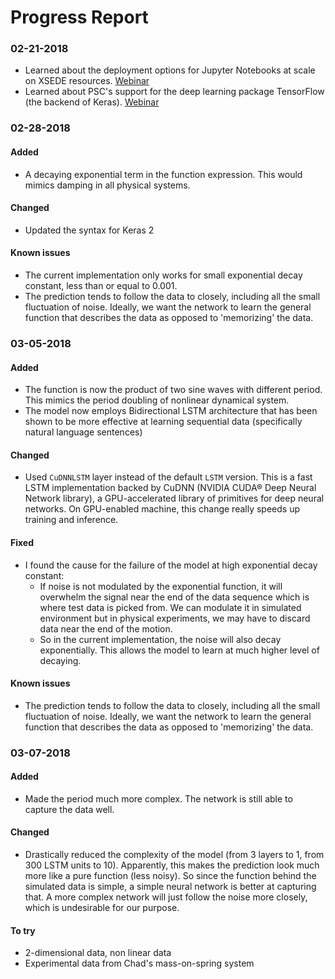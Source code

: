 # Progress Report


### 02-21-2018
- Learned about the deployment options for Jupyter Notebooks at scale on XSEDE resources. [Webinar](https://www.youtube.com/watch?v=BE6tRuJtq8c "ECSS Symposium December 19 2017")
- Learned about PSC's support for the deep learning package TensorFlow (the backend of Keras). [Webinar](https://www.youtube.com/watch?v=c5ItG-vg39s "ECSS Symposium February 2018")


### 02-28-2018
#### Added
- A decaying exponential term in the function expression. This would mimics damping in all physical systems.

#### Changed
- Updated the syntax for Keras 2

#### Known issues
- The current implementation only works for small exponential decay constant, less than or equal to 0.001.
- The prediction tends to follow the data to closely, including all the small fluctuation of noise. Ideally, we want the network to learn the general function that describes the data as opposed to 'memorizing' the data.


### 03-05-2018

#### Added
- The function is now the product of two sine waves with different period. This mimics the period doubling of nonlinear dynamical system.
- The model now employs Bidirectional LSTM architecture that has been shown to be more effective at learning sequential data (specifically natural language sentences)

#### Changed
- Used `CuDNNLSTM` layer instead of the default `LSTM` version. This is a fast LSTM implementation backed by CuDNN (NVIDIA CUDA® Deep Neural Network library), a GPU-accelerated library of primitives for deep neural networks. On GPU-enabled machine, this change really speeds up training and inference.

#### Fixed
- I found the cause for the failure of the model at high exponential decay constant:
    - If noise is not modulated by the exponential function, it will overwhelm the signal near the end of the data sequence which is where test data is picked from. We can modulate it in simulated environment but in physical experiments, we may have to discard data near the end of the motion.
    - So in the current implementation, the noise will also decay exponentially. This allows the model to learn at much higher level of decaying.

#### Known issues
- The prediction tends to follow the data to closely, including all the small fluctuation of noise. Ideally, we want the network to learn the general function that describes the data as opposed to 'memorizing' the data.

### 03-07-2018
#### Added
- Made the period much more complex. The network is still able to capture the data well.

#### Changed
- Drastically reduced the complexity of the model (from 3 layers to 1, from 300 LSTM units to 10). Apparently, this makes the prediction look much more like a pure function (less noisy). So since the function behind the simulated data is simple, a simple neural network is better at capturing that. A more complex network will just follow the noise more closely, which is undesirable for our purpose.

#### To try
- 2-dimensional data, non linear data
- Experimental data from Chad's mass-on-spring system
